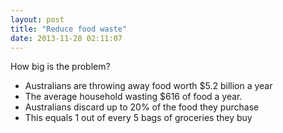 ```yaml
---
layout: post
title: "Reduce food waste"
date: 2013-11-28 02:11:07
---
```


How big is the problem?

*   Australians are throwing away food worth $5.2 billion a year 
*   The average household wasting $616 of food a year.
*   Australians discard up to 20% of the food they purchase
*   This equals 1 out of every 5 bags of groceries they buy 